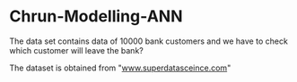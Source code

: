 # Chrun-Modelling-ANN
The data set contains data of 10000 bank customers and we have to check which customer will leave the bank? 

The dataset is obtained from "www.superdatasceince.com"
